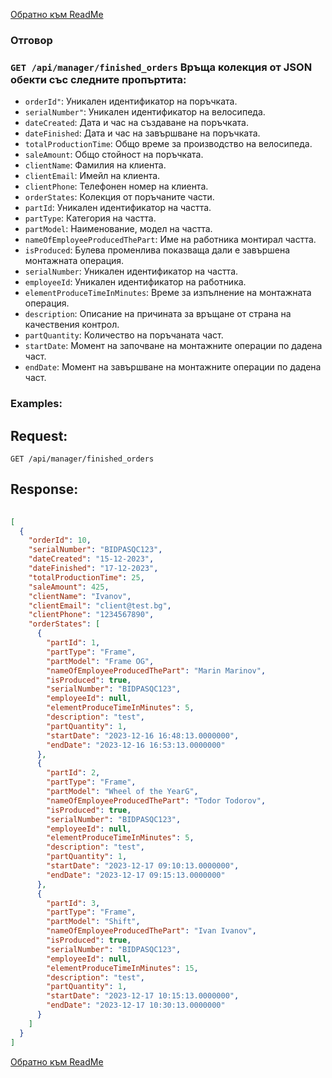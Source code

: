 [Обратно към ReadMe](/README.md)

### Отговор

### `GET /api/manager/finished_orders` Връща колекция от JSON обекти със следните пропъртита:
- `orderId"`: Уникален идентификатор на поръчката.
- `serialNumber"`: Уникален идентификатор на велосипеда.
- `dateCreated`: Дата и час на създаване на поръчката.
- `dateFinished`: Дата и час на завършване на поръчката.
- `totalProductionTime`: Общо времe за производство на велосипеда.
- `saleAmount`: Общо стойност на поръчката.
- `clientName`: Фамилия на клиента.
- `clientEmail`: Имейл на клиента.
- `clientPhone`: Телефонен номер на клиента.
- `orderStates`: Колекция от поръчаните части.
- `partId`: Уникален идентификатор на частта.
- `partType`: Категория на частта.
- `partModel`: Наименование, модел на частта.
- `nameOfEmplоyeeProducedThePart`: Име на работника монтирал частта.
- `isProduced`: Булева променлива показваща дали е завършена монтажната операция.
- `serialNumber`: Уникален идентификатор на частта.
- `employeeId`: Уникален идентификатор на работника.
- `elementProduceTimeInMinutes`: Време за изпълнение на монтажната операция.
- `description`: Описание на причината за връщане от страна на качествения контрол.
- `partQuantity`: Количество на поръчаната част.
- `startDate`: Момент на започване на монтажните операции по дадена част.
- `endDate`: Момент на завършване на монтажните операции по дадена част.

### Examples:

## Request:

```
GET /api/manager/finished_orders
```

## Response:

```json
	
[
  {
    "orderId": 10,
    "serialNumber": "BIDPASQC123",
    "dateCreated": "15-12-2023",
    "dateFinished": "17-12-2023",
    "totalProductionTime": 25,
    "saleAmount": 425,
    "clientName": "Ivanov",
    "clientEmail": "client@test.bg",
    "clientPhone": "1234567890",
    "orderStates": [
      {
        "partId": 1,
        "partType": "Frame",
        "partModel": "Frame OG",
        "nameOfEmplоyeeProducedThePart": "Marin Marinov",
        "isProduced": true,
        "serialNumber": "BIDPASQC123",
        "employeeId": null,
        "elementProduceTimeInMinutes": 5,
        "description": "test",
        "partQuantity": 1,
        "startDate": "2023-12-16 16:48:13.0000000",
        "endDate": "2023-12-16 16:53:13.0000000"
      },
      {
        "partId": 2,
        "partType": "Frame",
        "partModel": "Wheel of the YearG",
        "nameOfEmplоyeeProducedThePart": "Todor Todorov",
        "isProduced": true,
        "serialNumber": "BIDPASQC123",
        "employeeId": null,
        "elementProduceTimeInMinutes": 5,
        "description": "test",
        "partQuantity": 1,
        "startDate": "2023-12-17 09:10:13.0000000",
        "endDate": "2023-12-17 09:15:13.0000000"
      },
      {
        "partId": 3,
        "partType": "Frame",
        "partModel": "Shift",
        "nameOfEmplоyeeProducedThePart": "Ivan Ivanov",
        "isProduced": true,
        "serialNumber": "BIDPASQC123",
        "employeeId": null,
        "elementProduceTimeInMinutes": 15,
        "description": "test",
        "partQuantity": 1,
        "startDate": "2023-12-17 10:15:13.0000000",
        "endDate": "2023-12-17 10:30:13.0000000"
      }
    ]
  }
]

```
[Обратно към ReadMe](/README.md)